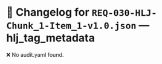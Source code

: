 # 📝 Changelog for `REQ-030-HLJ-Chunk_1-Item_1-v1.0.json` — **hlj_tag_metadata**

❌ No audit.yaml found.
